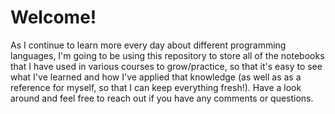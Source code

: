 # Welcome! 

As I continue to learn more every day about different programming languages, I'm going to be using this repository to store all of the notebooks that I have used in various courses to grow/practice, so that it's easy to see what I've learned and how I've applied that knowledge (as well as as a reference for myself, so that I can keep everything fresh!). Have a look around and feel free to reach out if you have any comments or questions. 
